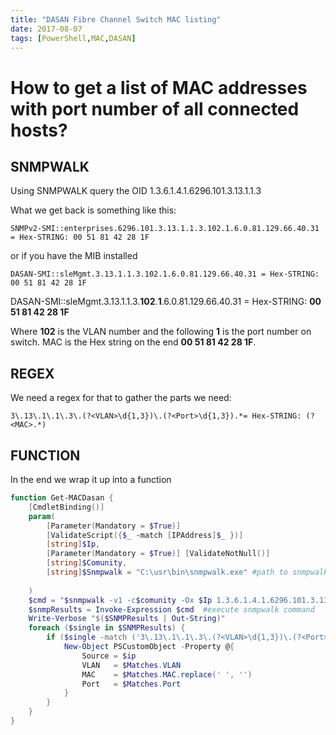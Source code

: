 ```yaml
---
title: "DASAN Fibre Channel Switch MAC listing"
date: 2017-08-07
tags: [PowerShell,MAC,DASAN]
---
```


# How to get a list of MAC addresses with port number of all connected hosts?

## SNMPWALK
Using SNMPWALK query the OID 1.3.6.1.4.1.6296.101.3.13.1.1.3

What we get back is something like this:

    SNMPv2-SMI::enterprises.6296.101.3.13.1.1.3.102.1.6.0.81.129.66.40.31 = Hex-STRING: 00 51 81 42 28 1F 

or if you have the MIB installed

    DASAN-SMI::sleMgmt.3.13.1.1.3.102.1.6.0.81.129.66.40.31 = Hex-STRING: 00 51 81 42 28 1F 

DASAN-SMI::sleMgmt.3.13.1.1.3.**102**.**1**.6.0.81.129.66.40.31 = Hex-STRING: **00 51 81 42 28 1F** 

Where **102** is the VLAN number and the following **1** is the port number on switch. MAC is the Hex string on the end **00 51 81 42 28 1F**.
## REGEX
We need a regex for that to gather the parts we need:

```
3\.13\.1\.1\.3\.(?<VLAN>\d{1,3})\.(?<Port>\d{1,3}).*= Hex-STRING: (?<MAC>.*)
```
## FUNCTION
In the end we wrap it up into a function
```powershell
function Get-MACDasan {
    [CmdletBinding()]
    param(	
        [Parameter(Mandatory = $True)] 
        [ValidateScript({$_ -match [IPAddress]$_ })] 
        [string]$Ip,
        [Parameter(Mandatory = $True)] [ValidateNotNull()]
        [string]$Comunity,
        [string]$Snmpwalk = "C:\usr\bin\snmpwalk.exe" #path to snmpwalk.exe
	
    )	
    $cmd = "$snmpwalk -v1 -c$comunity -Ox $Ip 1.3.6.1.4.1.6296.101.3.13.1.1.3"
    $snmpResults = Invoke-Expression $cmd  #execute snmpwalk command
    Write-Verbose "$($SNMPResults | Out-String)"
    foreach ($single in $SNMPResults) {
        if ($single -match ('3\.13\.1\.1\.3\.(?<VLAN>\d{1,3})\.(?<Port>\d{1,3}).*= Hex-STRING: (?<MAC>.*)')) {
            New-Object PSCustomObject -Property @{
                Source = $ip
                VLAN   = $Matches.VLAN
                MAC    = $Matches.MAC.replace(' ', '')
                Port   = $Matches.Port				
            }			
        }
    }
}
```
